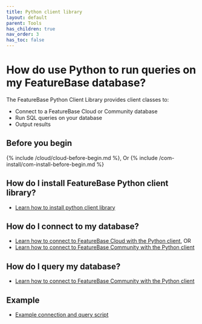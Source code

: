 ```yaml
---
title: Python client library
layout: default
parent: Tools
has_children: true
nav_order: 3
has_toc: false
---
```


# How do use Python to run queries on my FeatureBase database?

The FeatureBase Python Client Library provides client classes to:
* Connect to a FeatureBase Cloud or Community database
* Run SQL queries on your database
* Output results

## Before you begin

{% include /cloud/cloud-before-begin.md %}, Or
{% include /com-install/com-install-before-begin.md %}

## How do I install FeatureBase Python client library?

* [Learn how to install python client library](/docs/tools/python-client-library/python-client-install)

## How do I connect to my database?

* [Learn how to connect to FeatureBase Cloud with the Python client](/docs/tools/python-client-library/python-client-connect-cloud), OR
* [Learn how to connect to FeatureBase Community with the Python client](/docs/tools/python-client-library/python-client-connect-community)

## How do I query my database?

* [Learn how to connect to FeatureBase Community with the Python client](/docs/tools/python-client-library/python-client-query)

## Example

* [Example connection and query script](/docs/tools/python-client-library/python-client-query#example)

